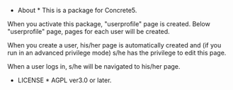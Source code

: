 * About *
This is a package for Concrete5.

When you activate this package, 
"userprofile" page is created.
Below "userprofile" page, pages for each user will be created.

When you create a user, his/her page is automatically created and (if you run in an advanced privilege mode) s/he has the privilege to edit this page.

When a user logs in, s/he will be navigated to his/her page.

* LICENSE *
AGPL ver3.0 or later.
